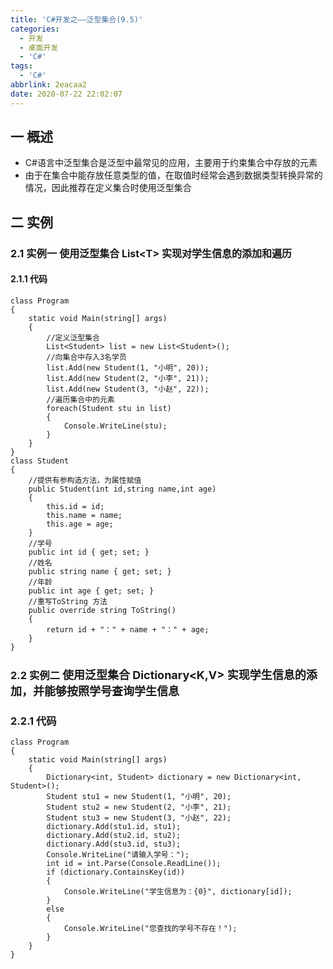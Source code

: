 ```yaml
---
title: 'C#开发之——泛型集合(9.5)'
categories:
  - 开发
  - 桌面开发
  - 'C#'
tags:
  - 'C#'
abbrlink: 2eacaa2
date: 2020-07-22 22:02:07
---
```

## 一 概述

* C#语言中泛型集合是泛型中最常见的应用，主要用于约束集合中存放的元素
* 由于在集合中能存放任意类型的值，在取值时经常会遇到数据类型转换异常的情况，因此推荐在定义集合时使用泛型集合

<!--more-->

## 二 实例

### 2.1 实例一 <font size=3> 使用泛型集合 List\<T> 实现对学生信息的添加和遍历 </font>

#### 2.1.1 代码

```
class Program
{
    static void Main(string[] args)
    {
        //定义泛型集合
        List<Student> list = new List<Student>();
        //向集合中存入3名学员
        list.Add(new Student(1, "小明", 20));
        list.Add(new Student(2, "小李", 21));
        list.Add(new Student(3, "小赵", 22));
        //遍历集合中的元素
        foreach(Student stu in list)
        {
            Console.WriteLine(stu);
        }
    }
}
class Student
{
    //提供有参构造方法，为属性赋值
    public Student(int id,string name,int age)
    {
        this.id = id;
        this.name = name;
        this.age = age;
    }
    //学号
    public int id { get; set; }
    //姓名
    public string name { get; set; }
    //年龄
    public int age { get; set; }
    //重写ToString 方法
    public override string ToString()
    {
        return id + "：" + name + "：" + age;
    }
}
```

### 2.2 实例二 <font size=4> 使用泛型集合 Dictionary<K,V> 实现学生信息的添加，并能够按照学号查询学生信息 </font>

### 2.2.1 代码

```
class Program
{
    static void Main(string[] args)
    {
        Dictionary<int, Student> dictionary = new Dictionary<int, Student>();
        Student stu1 = new Student(1, "小明", 20);
        Student stu2 = new Student(2, "小李", 21);
        Student stu3 = new Student(3, "小赵", 22);
        dictionary.Add(stu1.id, stu1);
        dictionary.Add(stu2.id, stu2);
        dictionary.Add(stu3.id, stu3);
        Console.WriteLine("请输入学号：");
        int id = int.Parse(Console.ReadLine());
        if (dictionary.ContainsKey(id))
        {
            Console.WriteLine("学生信息为：{0}", dictionary[id]);
        }
        else
        {
            Console.WriteLine("您查找的学号不存在！");
        }
    }
}
```

